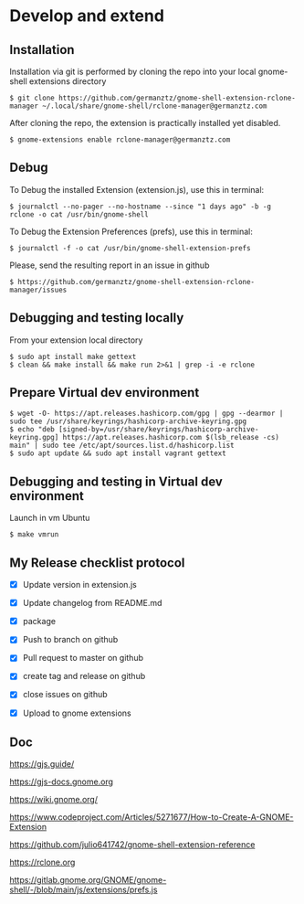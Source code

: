# Develop and extend
## Installation

Installation via git is performed by cloning the repo into your local gnome-shell extensions directory

    $ git clone https://github.com/germanztz/gnome-shell-extension-rclone-manager ~/.local/share/gnome-shell/rclone-manager@germanztz.com   

After cloning the repo, the extension is practically installed yet disabled. 

    $ gnome-extensions enable rclone-manager@germanztz.com

## Debug

To Debug the installed Extension (extension.js), use this in terminal:

    $ journalctl --no-pager --no-hostname --since "1 days ago" -b -g rclone -o cat /usr/bin/gnome-shell

To Debug the Extension Preferences (prefs), use this in terminal:

    $ journalctl -f -o cat /usr/bin/gnome-shell-extension-prefs

Please, send the resulting report in an issue in github

    $ https://github.com/germanztz/gnome-shell-extension-rclone-manager/issues

## Debugging and testing locally

From your extension local directory

    $ sudo apt install make gettext
    $ clean && make install && make run 2>&1 | grep -i -e rclone

## Prepare Virtual dev environment

    $ wget -O- https://apt.releases.hashicorp.com/gpg | gpg --dearmor | sudo tee /usr/share/keyrings/hashicorp-archive-keyring.gpg
    $ echo "deb [signed-by=/usr/share/keyrings/hashicorp-archive-keyring.gpg] https://apt.releases.hashicorp.com $(lsb_release -cs) main" | sudo tee /etc/apt/sources.list.d/hashicorp.list
    $ sudo apt update && sudo apt install vagrant gettext

## Debugging and testing in Virtual dev environment

Launch in vm Ubuntu

    $ make vmrun

## My Release checklist protocol

- [x] Update version in extension.js 
- [x] Update changelog from README.md
- [x] package
- [x] Push to branch on github
- [x] Pull request to master on github
- [x] create tag and release on github
- [x] close issues on github
- [x] Upload to gnome extensions


## Doc

https://gjs.guide/

https://gjs-docs.gnome.org

https://wiki.gnome.org/

https://www.codeproject.com/Articles/5271677/How-to-Create-A-GNOME-Extension

https://github.com/julio641742/gnome-shell-extension-reference

https://rclone.org

https://gitlab.gnome.org/GNOME/gnome-shell/-/blob/main/js/extensions/prefs.js